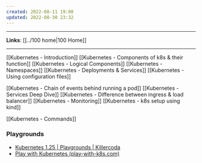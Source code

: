 ```yaml
---
created: 2022-08-11 19:08
updated: 2022-08-30 23:32
---
```

---
**Links**: [[../100 home|100 Home]]

---
[[Kubernetes - Introduction]]
[[Kubernetes - Components of k8s & their function]]
[[Kubernetes - Logical Components]]
[[Kubernetes - Namespaces]]
[[Kubernetes - Deployments & Services]]
[[Kubernetes - Using configuration files]]

[[Kubernetes - Chain of events behind running a pod]]
[[Kubernetes - Services Deep Dive]]
[[Kubernetes - Difference between ingress & load balancer]]
[[Kubernetes - Monitoring]]
[[Kubernetes - k8s setup using kind]]

[[Kubernetes - Commands]]

### Playgrounds
- [Kubernetes 1.25 | Playgrounds | Killercoda](https://killercoda.com/playgrounds/scenario/kubernetes)
- [Play with Kubernetes (play-with-k8s.com)](https://labs.play-with-k8s.com/)
